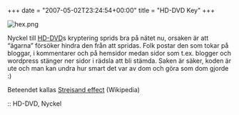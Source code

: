 +++
date = "2007-05-02T23:24:54+00:00"
title = "HD-DVD Key"
+++

<div class="left">
  <img id="image411" src="http://cdn.junkpile.se/2007/05/hex.png" alt="hex.png" />
</div>

Nyckel till [HD-DVD][1]s kryptering sprids bra på nätet nu, orsaken är att &#8220;ägarna&#8221; försöker hindra den från att spridas. Folk postar den som tokar på bloggar, i kommentarer och på hemsidor medan sidor som t.ex. blogger och wordpress stänger ner sidor i rädsla att bli stämda. Saken är säker, koden är ute och man kan undra hur smart det var av dom och göra som dom gjorde :) 

Beteendet kallas [Streisand effect][2] (Wikipedia)

:: HD-DVD, Nyckel

<small></small>

 [1]: http://en.wikipedia.org/wiki/HD-DVD
 [2]: http://en.wikipedia.org/wiki/Streisand_effect
